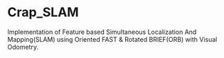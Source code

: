 # Crap_SLAM
Implementation of Feature based Simultaneous Localization And Mapping(SLAM) using Oriented FAST & Rotated BRIEF(ORB) with Visual Odometry.

